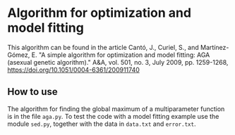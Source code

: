 # Algorithm for optimization and model fitting

This algorithm can be found in the article Cantó, J., Curiel, S., and  Martínez-Gómez, E. "A simple algorithm for optimization and model fitting: AGA (asexual genetic algorithm)." A&A, vol. 501, no. 3, July 2009, pp. 1259-1268, https://doi.org/10.1051/0004-6361/200911740

## How to use

The algorithm for finding the global maximum of a multiparameter function is in the file `aga.py`. To test the code with a model fitting example use the module `sed.py`, together with the data in `data.txt` and `error.txt`.
